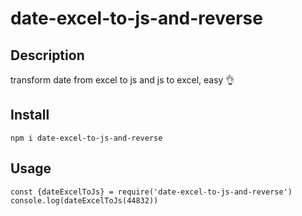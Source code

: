 # date-excel-to-js-and-reverse

## Description
transform date from excel to js and js to excel, easy 👌

## Install
`npm i date-excel-to-js-and-reverse`

## Usage
```
const {dateExcelToJs} = require('date-excel-to-js-and-reverse')
console.log(dateExcelToJs(44832))
```

